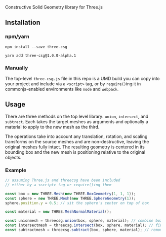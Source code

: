 Constructive Solid Geometry library for Three.js

## Installation

### npm/yarn

`npm install --save three-csg`

`yarn add three-csg@1.0.0-alpha.1`

### Manually

The top-level `three-csg.js` file in this repo is a UMD build you can copy into your project and include via a `<script>` tag, or by `require()`ing it in commonjs-enabled environments like `node` and `webpack`.

## Usage

There are three methods on the top level library: `union`, `intersect`, and `subtract`. Each takes the target meshes as arguments and optionally a material to apply to the new mesh as the third.

The operations take into account any translation, rotation, and scaling transforms on the source meshes and are non-destructive, leaving the original meshes fully intact. The resulting geometry is centered in its bounding box and the new mesh is positioning relative to the original objects.

### Example   

```javascript
// assuming Three.js and threecsg have been included
// either by a <script> tag or require()ing them

const box = new THREE.Mesh(new THREE.BoxGeometry(1, 1, 1));
const sphere = new THREE.Mesh(new THREE.SphereGeometry(1));
sphere.position.y = 0.5; // sit the sphere's center on top of box

const material = new THREE.MeshNormalMaterial();

const unionmesh = threecsg.union(box, sphere, material); // combine box and sphere
const intersectmesh = threecsg.intersect(box, sphere, material); // find intersection of box and sphere
const subtractmesh = threecsg.subtract(box, sphere, material); // removes parts of box that don't overlap with sphere
``` 